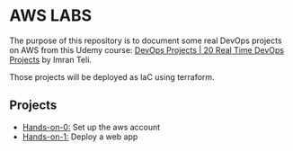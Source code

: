 # AWS LABS

The purpose of this repository is to document some real DevOps projects on AWS from this Udemy course: [DevOps Projects | 20 Real Time DevOps Projects](https://www.udemy.com/share/103WIY3@wraVu0Li5V4Mlmx3PC3QofPOM3CJBlmqhG9LvmQG6wK6GOhX3IO1ltaVIl8RjWwf/) by Imran Teli.

Those projects will be deployed as IaC using terraform.

## Projects

- [Hands-on-0:](/hands_on_0/README.md) Set up the aws account
- [Hands-on-1:](/hands_on_1/README.md) Deploy a web app
